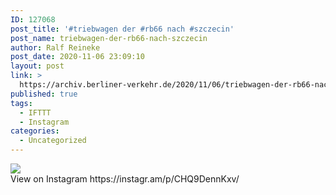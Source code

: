 ```yaml
---
ID: 127068
post_title: '#triebwagen der #rb66 nach #szczecin'
post_name: triebwagen-der-rb66-nach-szczecin
author: Ralf Reineke
post_date: 2020-11-06 23:09:10
layout: post
link: >
  https://archiv.berliner-verkehr.de/2020/11/06/triebwagen-der-rb66-nach-szczecin/
published: true
tags:
  - IFTTT
  - Instagram
categories:
  - Uncategorized
---
```

<div><img src='https://scontent-iad3-1.cdninstagram.com/v/t51.29350-15/123611852_3605586722839700_3017790488478214345_n.jpg?_nc_cat=104&ccb=2&_nc_sid=8ae9d6&_nc_ohc=heq9R9sXVKYAX-dTW6z&_nc_ht=scontent-iad3-1.cdninstagram.com&oh=0b12c16e95b5f0159c274a733f2151d8&oe=5FCC5469' style='max-width:600px;' /><br/><div>View on Instagram https://instagr.am/p/CHQ9DennKxv/</div></div>